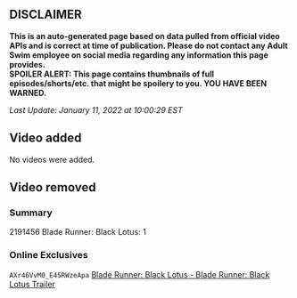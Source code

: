 ## DISCLAIMER
**This is an auto-generated page based on data pulled from official video APIs and is correct at time of publication. Please do not contact any Adult Swim employee on social media regarding any information this page provides.**  
**SPOILER ALERT: This page contains thumbnails of full episodes/shorts/etc. that might be spoilery to you. YOU HAVE BEEN WARNED.**  

_Last Update: January 11, 2022 at 10:00:29 EST_
## Video added
No videos were added.  
## Video removed
### Summary
2191456 Blade Runner: Black Lotus: 1  
### Online Exclusives
`AXr46VvM0_E45RWzeApa` [Blade Runner: Black Lotus - Blade Runner: Black Lotus Trailer](https://www.adultswim.com/videos/blade-runner-black-lotus/blade-runner-black-lotus-trailer)  
